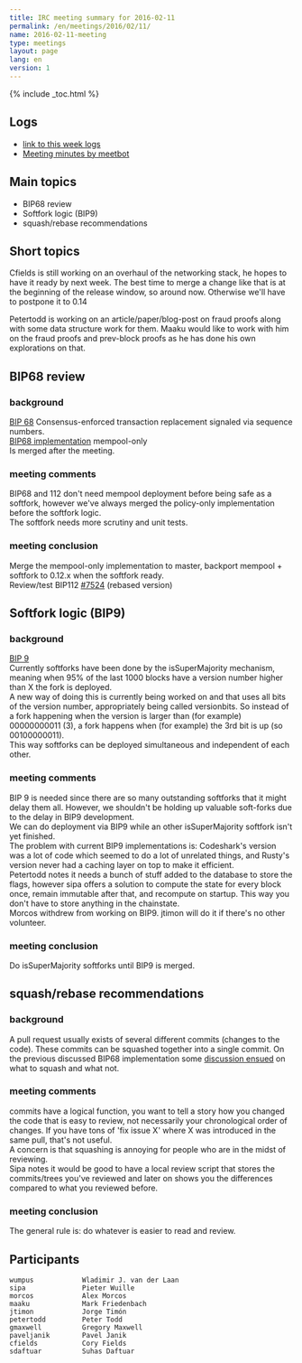 ```yaml
---
title: IRC meeting summary for 2016-02-11
permalink: /en/meetings/2016/02/11/
name: 2016-02-11-meeting
type: meetings
layout: page
lang: en
version: 1
---
```

{% include _toc.html %}

## Logs

- [link to this week logs](http://bitcoinstats.com/irc/bitcoin-dev/logs/2016/02/11#l1455217245.0)  
- [Meeting minutes by meetbot](http://www.erisian.com.au/meetbot/bitcoin-dev/2016/bitcoin-dev.2016-02-11-19.00.html) 

## Main topics 

- BIP68 review  
- Softfork logic (BIP9)  
- squash/rebase recommendations

## Short topics

Cfields is still working on an overhaul of the networking stack, he hopes to have it ready by next week. The best time to merge a change like that is at the beginning of the release window, so around now. Otherwise we'll have to postpone it to 0.14

Petertodd is working on an article/paper/blog-post on fraud proofs along with some data structure work for them. Maaku would like to work with him on the fraud proofs and prev-block proofs as he has done his own explorations on that.

## BIP68 review

### background

[BIP 68](https://github.com/bitcoin/bips/blob/master/bip-0068.mediawiki)  Consensus-enforced transaction replacement signaled via sequence numbers.  
[BIP68 implementation](https://github.com/bitcoin/bitcoin/pull/7184) mempool-only    
Is merged after the meeting.

### meeting comments

BIP68 and 112 don't need mempool deployment before being safe as a softfork, however we've always merged the policy-only implementation before the softfork logic.  
The softfork needs more scrutiny and unit tests. 

### meeting conclusion

Merge the mempool-only implementation to master, backport mempool + softfork to 0.12.x when the softfork ready.  
Review/test BIP112 [#7524](https://github.com/bitcoin/bitcoin/pull/7524) (rebased version)

## Softfork logic (BIP9)

### background

[BIP 9](https://github.com/bitcoin/bips/blob/master/bip-0009.mediawiki)  
Currently softforks have been done by the isSuperMajority mechanism, meaning when 95% of the last 1000 blocks have a version number higher than X the fork is deployed.   
A new way of doing this is currently being worked on and that uses all bits of the version number, appropriately being called versionbits. 
So instead of a fork happening when the version is larger than (for example) 00000000011 (3), a fork happens when (for example) the 3rd bit is up (so 00100000011).   
This way softforks can be deployed simultaneous and independent of each other. 

### meeting comments

BIP 9 is needed since there are so many outstanding softforks that it might delay them all. However, we shouldn't be holding up valuable soft-forks due to the delay in BIP9 development.   
We can do deployment via BIP9 while an other isSuperMajority softfork isn't yet finished.  
The problem with current BIP9 implementations is: Codeshark's version was a lot of code which seemed to do a lot of unrelated things, and Rusty's version never had a caching layer on top to make it efficient.  
Petertodd notes it needs a bunch of stuff added to the database to store the flags, however sipa offers a solution to compute the state for every block once, remain immutable after that, and recompute on startup. This way you don't have to store anything in the chainstate.   
Morcos withdrew from working on BIP9. jtimon will do it if there's no other volunteer.

### meeting conclusion

Do isSuperMajority softforks until BIP9 is merged.

## squash/rebase recommendations

### background

A pull request usually exists of several different commits (changes to the code). These commits can be squashed together into a single commit. On the previous discussed BIP68 implementation some [discussion ensued](https://github.com/bitcoin/bitcoin/pull/7184#issuecomment-182594295) on what to squash and what not.

### meeting comments

commits have a logical function, you want to tell a story how you changed the code that is easy to review, not necessarily your chronological order of changes. If you have tons of 'fix issue X' where X was introduced in the same pull, that's not useful.  
A concern is that squashing is annoying for people who are in the midst of reviewing.  
Sipa notes it would be good to have a local review script that stores the commits/trees you've reviewed and later on shows you the differences compared to what you reviewed before.

### meeting conclusion

The general rule is: do whatever is easier to read and review.

## Participants

    wumpus            Wladimir J. van der Laan  
    sipa              Pieter Wuille  
    morcos            Alex Morcos  
    maaku             Mark Friedenbach  
    jtimon            Jorge Timón  
    petertodd         Peter Todd  
    gmaxwell          Gregory Maxwell  
    paveljanik        Pavel Janik  
    cfields           Cory Fields  
    sdaftuar          Suhas Daftuar  
